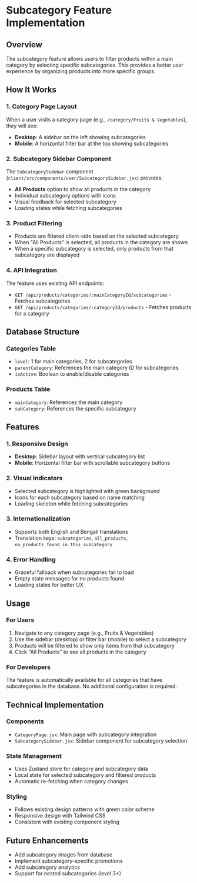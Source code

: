# Subcategory Feature Implementation

## Overview
The subcategory feature allows users to filter products within a main category by selecting specific subcategories. This provides a better user experience by organizing products into more specific groups.

## How It Works

### 1. Category Page Layout
When a user visits a category page (e.g., `/category/Fruits & Vegetables`), they will see:

- **Desktop**: A sidebar on the left showing subcategories
- **Mobile**: A horizontal filter bar at the top showing subcategories

### 2. Subcategory Sidebar Component
The `SubcategorySidebar` component (`client/src/components/user/SubcategorySidebar.jsx`) provides:

- **All Products** option to show all products in the category
- Individual subcategory options with icons
- Visual feedback for selected subcategory
- Loading states while fetching subcategories

### 3. Product Filtering
- Products are filtered client-side based on the selected subcategory
- When "All Products" is selected, all products in the category are shown
- When a specific subcategory is selected, only products from that subcategory are displayed

### 4. API Integration
The feature uses existing API endpoints:
- `GET /api/products/categories/:mainCategoryId/subcategories` - Fetches subcategories
- `GET /api/products/categories/:categoryId/products` - Fetches products for a category

## Database Structure

### Categories Table
- `level`: 1 for main categories, 2 for subcategories
- `parentCategory`: References the main category ID for subcategories
- `isActive`: Boolean to enable/disable categories

### Products Table
- `mainCategory`: References the main category
- `subCategory`: References the specific subcategory

## Features

### 1. Responsive Design
- **Desktop**: Sidebar layout with vertical subcategory list
- **Mobile**: Horizontal filter bar with scrollable subcategory buttons

### 2. Visual Indicators
- Selected subcategory is highlighted with green background
- Icons for each subcategory based on name matching
- Loading skeleton while fetching subcategories

### 3. Internationalization
- Supports both English and Bengali translations
- Translation keys: `subcategories`, `all_products`, `no_products_found_in_this_subcategory`

### 4. Error Handling
- Graceful fallback when subcategories fail to load
- Empty state messages for no products found
- Loading states for better UX

## Usage

### For Users
1. Navigate to any category page (e.g., Fruits & Vegetables)
2. Use the sidebar (desktop) or filter bar (mobile) to select a subcategory
3. Products will be filtered to show only items from that subcategory
4. Click "All Products" to see all products in the category

### For Developers
The feature is automatically available for all categories that have subcategories in the database. No additional configuration is required.

## Technical Implementation

### Components
- `CategoryPage.jsx`: Main page with subcategory integration
- `SubcategorySidebar.jsx`: Sidebar component for subcategory selection

### State Management
- Uses Zustand store for category and subcategory data
- Local state for selected subcategory and filtered products
- Automatic re-fetching when category changes

### Styling
- Follows existing design patterns with green color scheme
- Responsive design with Tailwind CSS
- Consistent with existing component styling

## Future Enhancements
- Add subcategory images from database
- Implement subcategory-specific promotions
- Add subcategory analytics
- Support for nested subcategories (level 3+) 
